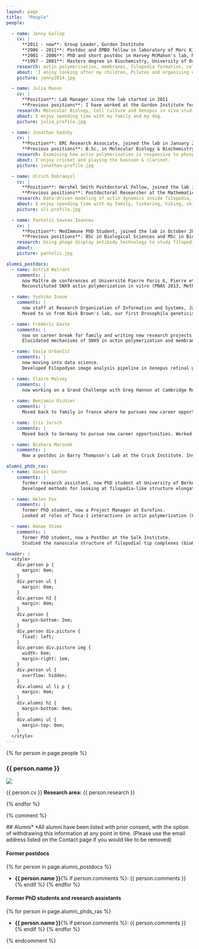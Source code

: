 ```yaml
---
layout: page
title:  "People"
people:

  - name: Jenny Gallop
    cv: |
      **2011 - now**: Group Leader, Gurdon Institute  
      **2006 - 2011**: Postdoc and EMBO fellow in laboratory of Marc Kirschner, Harvard Medical School, Boston, USA  
      **2001 - 2006**: PhD and short postdoc in Harvey McMahon's lab, MRC Laboratory of Molecular Biology, Cambridge, UK  
      **1997 - 2001**: Masters degree in Biochemistry, University of Oxford, UK  
    research: actin polymerisation, membranes, filopodia formation, cell shape, cell movement, signaling to actin, the membrane-cytosol interface
    about:  I enjoy looking after my children, Pilates and organising old photographs.
    picture: jenny2014.jpg

  - name: Julia Mason
    cv: |
      **Position**: Lab Manager since the lab started in 2011  
      **Previous positions**: I have worked at the Gurdon Institute for many years supporting the research of a number of labs.  
    research: Molecular Biology, Cell culture and Xenopus in vivo studies
    about: I enjoy spending time with my family and my dog.
    picture: julia_profile.jpg

  - name: Jonathan Gadsby
    cv: |
      **Position**: ERC Research Associate, joined the lab in January 2015.    
      **Previous positions**: B.Sc. in Molecular Biology & Biochemistry at Durham University; M.Res. at Newcastle University; PhD and short postdoc in the lab of Mette Mogensen at UEA, Norwich, studying microtubule +TIPs in epithelial differentiation and cancer. 
    research: Examining how actin polymerisation is responsive to phosphoinositides and membrane curvature. 
    about: I enjoy cricket and playing the bassoon & clarinet.
    picture: jonathan-profile.jpg

  - name: Ulrich Dobramysl
    cv: |
      **Position**: Hershel Smith Postdoctoral Fellow, joined the lab in October 2015.  
      **Previous positions**: Postdoctoral Researcher at the Mathematical Institute, University of Oxford; PhD in Theoretical Physics at Virginia Tech; Diploma in Engineering Physics at Johannes Kepler University Linz, Austria.
    research: Data-driven modeling of actin dynamics inside filopodia, stochastic modeling of biological processes. [[personal website](http://ulido.github.io)]
    about: I enjoy spending time with my family, tinkering, hiking, skiing and reading a good book.
    picture: uli-profile.jpg

  - name: Pantelis Savvas Ioannou
    cv: |
      **Position**: MedImmune PhD Student, joined the lab in October 2018  
      **Previous positions**: BSc in Biological Sciences and MSc in Biomedical Sciences at the University of Cyprus
    research: Using phage display antibody technology to study filopodia
    about:
    picture: pantelis.jpg

alumni_postdocs:
  - name: Astrid Walrant
    comments: |
      now Maître de conférences at Université Pierre Paris 6, Pierre et Marie Curie.
      Reconstituted SNX9 actin polymerization in vitro (PNAS 2013, Methods in Cell Biology 2015, JCB, 2017)

  - name: Yoshiko Inoue
    comments: |
      now staff at Research Organization of Information and Systems, Japan.
      Moved to us from Nick Brown's lab, our first Drosophila geneticist, established flies and CRISPR/Cas9 methods in the lab

  - name: Frédéric Daste
    comments: |
      now on career break for family and writing new research projects.
      Elucidated mechanisms of SNX9 in actin polymerization and membrane curvature (JCB review, 2016, JCB article, 2017)

  - name: Vasja Urbančič
    comments: |
      now moving into data science.
      Developed Filopodyan image analysis pipeline in Xenopus retinal ganglion cell growth cones (JCB tools, 2017)

  - name: Claire Mulvey
    comments: |
      now working on a Grand Challenge with Greg Hannon at Cambridge Research Institute.
  
  - name: Benjamin Richier
    comments: |
      Moved back to family in france where he pursues new career opportunities. Joined the lab as drosophila specialist from the Crick institute. Developed live imaging in fly embryos and worked at elucidating the role of integrins in muscle attachments (JCS, 2018).

  - name: Iris Jarsch
    comments: |
      Moved back to Germany to pursue new career opportunities. Worked on FLS tip complex protein composition and developed the FLS Ace image analysis pipeline (bioRxiv preprint 2019).

  - name: Bishara Marzook
    comments: |
      Now a postdoc in Barry Thompson's Lab at the Crick Institute. Investigated the role of filopodial tip complex proteins during Chlamydia cell invasion.

alumni_phds_ras:
  - name: Daniel Saxton
    comments: |
      former research assistant, now PhD student at University of Berkeley, USA.
      Developed methods for looking at filopodia-like structure elongation (Methods in Cell Biology, 2015)

  - name: Helen Fox
    comments: |
      former PhD student, now a Project Manager at Eurofins.
      Looked at roles of Toca-1 interactions in actin polymerization (CSH protocols, 2019; JBC, 2016)

  - name: Hanae Shimo
    comments: |
      former PhD student, now a PostDoc at the Salk Institute.
      Studied the nanoscale structure of filopodial tip complexes (bioRxiv preprint 2019).

header: |
  <style>
    div.person p {
      margin: 0em;
    }
    div.person ul {
      margin: 0em;
    }
    div.person h3 {
      margin: 0em;
    }
    div.person {
      margin-bottom: 2em;
    }
    div.person div.picture {
      float: left;
    }
    div.person div.picture img {
      width: 6em;
      margin-right: 1em;
    }
    div.person ul {
      overflow: hidden;
    }
    div.alumni ul li p {
      margin: 0em;
    }
    div.alumni h2 {
      margin-bottom: 0em;
    }
    div.alumni ul {
      margin-top: 0em;
    }
  </style>
---
```


{% for person in page.people %}
<div class="person" markdown="1">


### {{ person.name }}
<div class="picture"><img src="photos/{{ person.picture }}"/></div>

{{ person.cv }}
**Research area:** {{ person.research }}

<div style="clear: both;"></div>
</div>
{% endfor %}

{% comment %}
<div class="alumni" markdown="1">
## Alumni*
*All alumni have been listed with prior consent, with the option of withdrawing this information at any point in time. (Please use the email address listed on the Contact page if you would like to be removed)

#### Former postdocs
{% for person in page.alumni_postdocs %}
* **{{ person.name }}**{% if person.comments %}: {{ person.comments }} {% endif %}
{% endfor %}

#### Former PhD students and research assistants
{% for person in page.alumni_phds_ras %}
* **{{ person.name }}**{% if person.comments %}: {{ person.comments }} {% endif %}
{% endfor %}
</div>
{% endcomment %}
